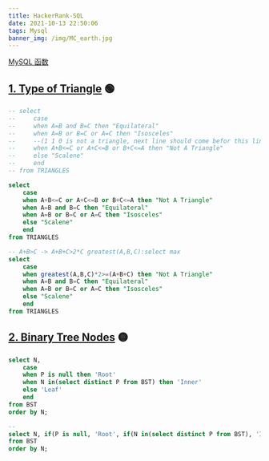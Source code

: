 ```yaml
---
title: HackerRank-SQL
date: 2021-10-13 22:50:06
tags: Mysql
banner_img: /img/MC_earth.jpg
---
```

[MySQL 函数](https://www.begtut.com/sql/sql-ref-mysql.html)

## [1. Type of Triangle](https://www.hackerrank.com/challenges/what-type-of-triangle/problem?isFullScreen=true) :green_circle:
```sql
-- select 
--     case
--     when A=B and B=C then "Equilateral"
--     when A=B or B=C or A=C then "Isosceles" 
--     --(1 1 0 is not a triangle, next line should come befor this line)
--     when A+B<=C or A+C<=B or B+C<=A then "Not A Triangle"
--     else "Scalene"
--     end
-- from TRIANGLES

select 
    case 
    when A+B<=C or A+C<=B or B+C<=A then "Not A Triangle"
    when A=B and B=C then "Equilateral"
    when A=B or B=C or A=C then "Isosceles"           
    else "Scalene"
    end
from TRIANGLES

-- A+B>C -> A+B+C>2*C greatest(A,B,C):select max
select 
    case
    when greatest(A,B,C)*2>=(A+B+C) then "Not A Triangle" 
    when A=B and B=C then "Equilateral"
    when A=B or B=C or A=C then "Isosceles"
    else "Scalene"
    end
from TRIANGLES
```
## [2. Binary Tree Nodes](https://www.hackerrank.com/challenges/binary-search-tree-1/problem?isFullScreen=true) :yellow_circle:
```sql
select N,
    case
    when P is null then 'Root'
    when N in(select distinct P from BST) then 'Inner'
    else 'Leaf'
    end
from BST
order by N;

--
select N, if(P is null, 'Root', if(N in(select distinct P from BST), 'Inner', 'Leaf'))
from BST
order by N;
```